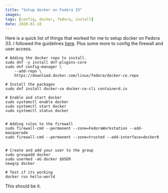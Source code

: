 ```yaml
---
title: "Setup docker on Fedora 33"
images:
tags: [config, docker, fedora, install]
date: 2020-01-18
---
```


Here is a quick list of things that worked for me to setup docker on Fedora 33.
I followed the guidelines [here](https://docs.docker.com/engine/install/fedora/).
Plus some more to config the firewall and user access.

```
# Adding the docker repo to install.
sudo dnf -y install dnf-plugins-core
sudo dnf config-manager \
    --add-repo \
    https://download.docker.com/linux/fedora/docker-ce.repo

# Install the packages
sudo dnf install docker-ce docker-ce-cli containerd.io

# Enable and start docker
sudo systemctl enable docker
sudo systemctl start docker
sudo systemctl status docker


# Adding rules to the firewall
sudo firewall-cmd --permanent --zone=FedoraWorkstation --add-masquerade
sudo firewall-cmd --permanent --zone=trusted --add-interface=docker0


# Create and add your user to the group
sudo groupadd docker
sudo usermod -aG docker $USER
newgrp docker

# Test if its working
docker run hello-world
```

This should be it.
